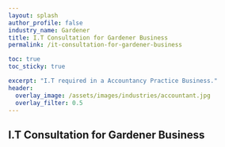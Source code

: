 ```yaml
---
layout: splash 
author_profile: false 
industry_name: Gardener
title: I.T Consultation for Gardener Business
permalink: /it-consultation-for-gardener-business

toc: true
toc_sticky: true

excerpt: "I.T required in a Accountancy Practice Business."
header:
  overlay_image: /assets/images/industries/accountant.jpg
  overlay_filter: 0.5 
---
```


## I.T Consultation for Gardener Business